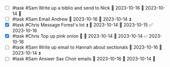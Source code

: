 - [ ] #task #Sam Write up a biblio and send to Nick 📅 2023-10-16 🛫 2023-10-14 🔺 
- [ ] #task #Sam Email Andrew 📅 2023-10-16 🛫 2023-10-14 ⏫ 
- [x] #task #Chris Message Forest's lot ⏫ 🛫 2023-10-14 📅 2023-10-15 ✅ 2023-10-16
- [x] #task #Chris Top up pink onion 🔼 🛫 2023-10-14 📅 2023-10-14 ✅ 2023-10-16
- [ ] #task #Sam Write up email to Hannah about sectionals 📅 2023-10-16 🛫 2023-10-14 ⏫ 
- [ ] #task #Sam Answer Sax Choir emails 📅 2023-10-16 🛫 2023-10-14 🔼 
